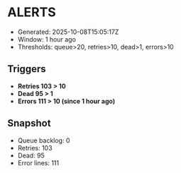 # ALERTS

- Generated: 2025-10-08T15:05:17Z
- Window: 1 hour ago
- Thresholds: queue>20, retries>10, dead>1, errors>10

## Triggers
- **Retries 103 > 10**
- **Dead 95 > 1**
- **Errors 111 > 10 (since 1 hour ago)**

## Snapshot
- Queue backlog: 0
- Retries: 103
- Dead: 95
- Error lines: 111
